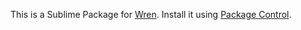 This is a Sublime Package for [Wren][]. Install it using [Package Control][].

[wren]: http://wren.io
[package control]: https://packagecontrol.io/
